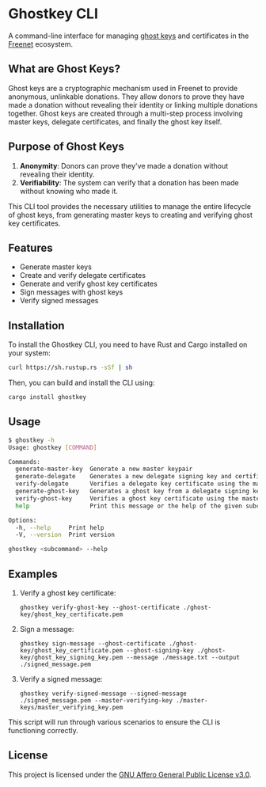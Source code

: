 # Ghostkey CLI

A command-line interface for managing [ghost keys](https://freenet.org/ghostkey/) and certificates
in the [Freenet](https://freenet.org/) ecosystem.

## What are Ghost Keys?

Ghost keys are a cryptographic mechanism used in Freenet to provide anonymous, unlinkable donations.
They allow donors to prove they have made a donation without revealing their identity or linking
multiple donations together. Ghost keys are created through a multi-step process involving master
keys, delegate certificates, and finally the ghost key itself.

## Purpose of Ghost Keys

1. **Anonymity**: Donors can prove they've made a donation without revealing their identity.
2. **Verifiability**: The system can verify that a donation has been made without knowing who made
   it.

This CLI tool provides the necessary utilities to manage the entire lifecycle of ghost keys, from
generating master keys to creating and verifying ghost key certificates.

## Features

- Generate master keys
- Create and verify delegate certificates
- Generate and verify ghost key certificates
- Sign messages with ghost keys
- Verify signed messages

## Installation

To install the Ghostkey CLI, you need to have Rust and Cargo installed on your system:

```bash
curl https://sh.rustup.rs -sSf | sh
```

Then, you can build and install the CLI using:

```bash
cargo install ghostkey
```

## Usage

```bash
$ ghostkey -h
Usage: ghostkey [COMMAND]

Commands:
  generate-master-key  Generate a new master keypair
  generate-delegate    Generates a new delegate signing key and certificate
  verify-delegate      Verifies a delegate key certificate using the master verifying key
  generate-ghost-key   Generates a ghost key from a delegate signing key
  verify-ghost-key     Verifies a ghost key certificate using the master verifying key
  help                 Print this message or the help of the given subcommand(s)

Options:
  -h, --help     Print help
  -V, --version  Print version

ghostkey <subcommand> --help
```

## Examples

1. Verify a ghost key certificate:

   ```
   ghostkey verify-ghost-key --ghost-certificate ./ghost-key/ghost_key_certificate.pem
   ```

2. Sign a message:

   ```
   ghostkey sign-message --ghost-certificate ./ghost-key/ghost_key_certificate.pem --ghost-signing-key ./ghost-key/ghost_key_signing_key.pem --message ./message.txt --output ./signed_message.pem
   ```

3. Verify a signed message:
   ```
   ghostkey verify-signed-message --signed-message ./signed_message.pem --master-verifying-key ./master-keys/master_verifying_key.pem
   ```

This script will run through various scenarios to ensure the CLI is functioning correctly.

## License

This project is licensed under the
[GNU Affero General Public License v3.0](https://www.gnu.org/licenses/agpl-3.0.html).

